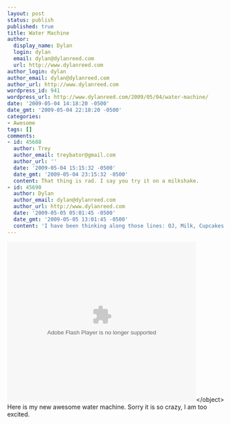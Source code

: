 ```yaml
---
layout: post
status: publish
published: true
title: Water Machine
author:
  display_name: Dylan
  login: dylan
  email: dylan@dylanreed.com
  url: http://www.dylanreed.com
author_login: dylan
author_email: dylan@dylanreed.com
author_url: http://www.dylanreed.com
wordpress_id: 941
wordpress_url: http://www.dylanreed.com/2009/05/04/water-machine/
date: '2009-05-04 14:18:20 -0500'
date_gmt: '2009-05-04 22:18:20 -0500'
categories:
- Awesome
tags: []
comments:
- id: 45688
  author: Trey
  author_email: treybator@gmail.com
  author_url: ''
  date: '2009-05-04 15:15:32 -0500'
  date_gmt: '2009-05-04 23:15:32 -0500'
  content: That thing is rad. I say you try it on a milkshake.
- id: 45690
  author: Dylan
  author_email: dylan@dylanreed.com
  author_url: http://www.dylanreed.com
  date: '2009-05-05 05:01:45 -0500'
  date_gmt: '2009-05-05 13:01:45 -0500'
  content: 'I have been thinking along those lines: OJ, Milk, Cupcakes'
---
```

<p><object classid="clsid:D27CDB6E-AE6D-11cf-96B8-444553540000" width="437" height="370" id="viddler_CaptainAwesome_9"><param name="movie" value="http:&#47;&#47;www.viddler.com&#47;player&#47;35591a36&#47;" &#47;><param name="allowScriptAccess" value="always" &#47;><param name="allowFullScreen" value="true" &#47;><embed src="http:&#47;&#47;www.viddler.com&#47;player&#47;35591a36&#47;"  wmode="transparent" width="437" height="370" type="application&#47;x-shockwave-flash" allowScriptAccess="always" allowFullScreen="true" name="viddler_CaptainAwesome_9" &#47;><&#47;object><br />
Here is my new awesome water machine. Sorry it is so crazy, I am too excited.</p>
